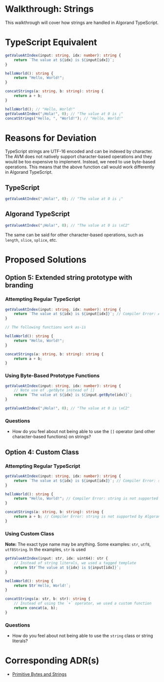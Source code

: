 # Walkthrough: Strings

This walkthrough will cover how strings are handled in Algorand TypeScript.

# TypeScript Equivalent

```ts
getValueAtIndex(input: string, idx: number): string {
    return `The value at ${idx} is ${input[idx]}`;
}

helloWorld(): string {
    return "Hello, World!";
}

concatStrings(a: string, b: string): string {
    return a + b;
}
```

```ts
helloWorld(); // "Hello, World!"
getValueAtIndex("¡Hola!", 0); // "The value at 0 is ¡"
concatStrings("Hello, ", "World!"); // "Hello, World!"
```

# Reasons for Deviation

TypeScript strings are UTF-16 encoded and can be indexed by character. The AVM does not natively support character-based operations and they would be too expensive to implement. Instead, we need to use byte-based operations. This means that the above function call would work differently in Algorand TypeScript.

## TypeScript

```ts
getValueAtIndex("¡Hola!", 0); // "The value at 0 is ¡"
```

## Algorand TypeScript

```ts
getValueAtIndex("¡Hola!", 0); // "The value at 0 is \xC2"
```

The same can be said for other character-based operations, such as `length`, `slice`, `splice`, etc.

# Proposed Solutions

## Option 5: Extended string prototype with branding

### Attempting Regular TypeScript

```ts
getValueAtIndex(input: string, idx: number): string {
    return `The value at ${idx} is ${input[idx]}`; // Compiler Error: Algorand TypeScript does not support usage of [] on strings
}

// The following functions work as-is

helloWorld(): string {
    return "Hello, World!";
}

concatStrings(a: string, b: string): string {
    return a + b;
}
```

### Using Byte-Based Prototype Functions

```ts
getValueAtIndex(input: string, idx: number): string {
    // Note use of .getByte instead of []
    return `The value at ${idx} is ${input.getByte(idx)}`;
}
```

```ts
getValueAtIndex("¡Hola!", 0); // "The value at 0 is \xC2"
```

### Questions

- How do you feel about not being able to use the `[]` operator (and other character-based functions) on strings?

## Option 4: Custom Class

### Attempting Regular TypeScript

```ts
getValueAtIndex(input: string, idx: number): string {
    return `The value at ${idx} is ${input[idx]}`; // Compiler Error: string is not supported by Algorand TypeScript
}

helloWorld(): string {
    return "Hello, World!"; // Compiler Error: string is not supported by Algorand TypeScript
}

concatStrings(a: string, b: string): string {
    return a + b; // Compiler Error: string is not supported by Algorand TypeScript
}
```

### Using Custom Class

**Note:** The exact type name may be anything. Some examples: `str`, `utf8`, `utf8String`. In the examples, `str` is used

```ts
getValueAtIndex(input: str, idx: uint64): str {
    // Instead of string literals, we used a tagged template
    return Str`The value at ${idx} is ${input[idx]}`;
}

helloWorld(): string {
    return Str`Hello, World!`;
}

concatStrings(a: str, b: str): string {
    // Instead of using the `+` operator, we used a custom function
    return concat(a, b);
}
```

### Questions

- How do you feel about not being able to use the `string` class or string literals?

# Corresponding ADR(s)

- [Primitive Bytes and Strings](../../architecture-decisions/2024-05-21_primitive-bytes-and-strings.md)
